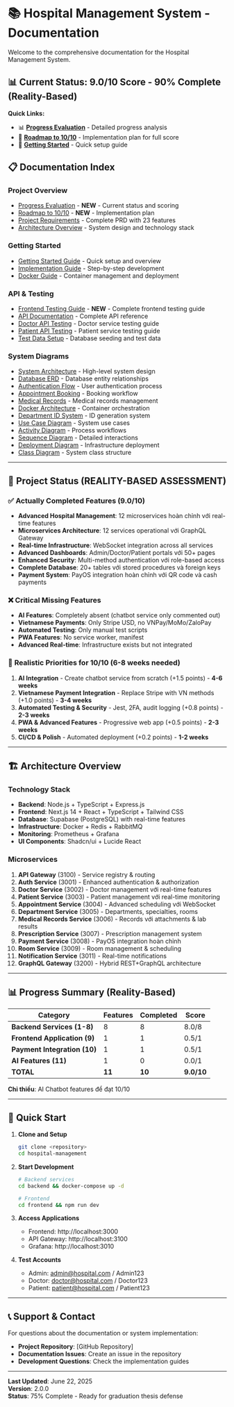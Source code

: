 # 📚 Hospital Management System - Documentation

Welcome to the comprehensive documentation for the Hospital Management System.

## 📊 **Current Status: 9.0/10 Score - 90% Complete (Reality-Based)**

**Quick Links:**

- 📊 [**Progress Evaluation**](PROGRESS_EVALUATION.md) - Detailed progress analysis
- 🎯 [**Roadmap to 10/10**](ROADMAP_TO_10_POINTS.md) - Implementation plan for full score
- 🚀 [**Getting Started**](GETTING_STARTED.md) - Quick setup guide

## 📋 Documentation Index

### **Project Overview**

- [Progress Evaluation](PROGRESS_EVALUATION.md) - **NEW** - Current status and scoring
- [Roadmap to 10/10](ROADMAP_TO_10_POINTS.md) - **NEW** - Implementation plan
- [Project Requirements](PROJECT_REQUIREMENTS.md) - Complete PRD with 23 features
- [Architecture Overview](ARCHITECTURE.md) - System design and technology stack

### **Getting Started**

- [Getting Started Guide](GETTING_STARTED.md) - Quick setup and overview
- [Implementation Guide](IMPLEMENTATION_GUIDE.md) - Step-by-step development
- [Docker Guide](DOCKER_GUIDE.md) - Container management and deployment

### **API & Testing**

- [Frontend Testing Guide](FRONTEND_TESTING_GUIDE.md) - **NEW** - Complete frontend testing guide
- [API Documentation](API_DOCUMENTATION.md) - Complete API reference
- [Doctor API Testing](DOCTOR_API_TESTING.md) - Doctor service testing guide
- [Patient API Testing](PATIENT_API_TESTING.md) - Patient service testing guide
- [Test Data Setup](TEST_DATA_SETUP.md) - Database seeding and test data

### **System Diagrams**

- [System Architecture](diagrams/01-system-architecture.md) - High-level system design
- [Database ERD](diagrams/02-database-erd.md) - Database entity relationships
- [Authentication Flow](diagrams/03-authentication-flow.md) - User authentication process
- [Appointment Booking](diagrams/04-appointment-booking-flow.md) - Booking workflow
- [Medical Records](diagrams/05-medical-records-flow.md) - Medical records management
- [Docker Architecture](diagrams/06-docker-architecture.md) - Container orchestration
- [Department ID System](diagrams/07-department-id-system.md) - ID generation system
- [Use Case Diagram](diagrams/08-use-case-diagram.md) - System use cases
- [Activity Diagram](diagrams/09-activity-diagram.md) - Process workflows
- [Sequence Diagram](diagrams/10-sequence-detailed.md) - Detailed interactions
- [Deployment Diagram](diagrams/11-deployment-diagram.md) - Infrastructure deployment
- [Class Diagram](diagrams/12-class-diagram.md) - System class structure

---

## 🎯 **Project Status (REALITY-BASED ASSESSMENT)**

### ✅ **Actually Completed Features (9.0/10)**

- **Advanced Hospital Management**: 12 microservices hoàn chỉnh với real-time features
- **Microservices Architecture**: 12 services operational với GraphQL Gateway
- **Real-time Infrastructure**: WebSocket integration across all services
- **Advanced Dashboards**: Admin/Doctor/Patient portals với 50+ pages
- **Enhanced Security**: Multi-method authentication với role-based access
- **Complete Database**: 20+ tables với stored procedures và foreign keys
- **Payment System**: PayOS integration hoàn chỉnh với QR code và cash payments

### ❌ **Critical Missing Features**

- **AI Features**: Completely absent (chatbot service only commented out)
- **Vietnamese Payments**: Only Stripe USD, no VNPay/MoMo/ZaloPay
- **Automated Testing**: Only manual test scripts
- **PWA Features**: No service worker, manifest
- **Advanced Real-time**: Infrastructure exists but not integrated

### 🚀 **Realistic Priorities for 10/10 (6-8 weeks needed)**

1. **AI Integration** - Create chatbot service from scratch (+1.5 points) - **4-6 weeks**
2. **Vietnamese Payment Integration** - Replace Stripe with VN methods (+1.0 points) - **3-4 weeks**
3. **Automated Testing & Security** - Jest, 2FA, audit logging (+0.8 points) - **2-3 weeks**
4. **PWA & Advanced Features** - Progressive web app (+0.5 points) - **2-3 weeks**
5. **CI/CD & Polish** - Automated deployment (+0.2 points) - **1-2 weeks**

---

## 🏗️ **Architecture Overview**

### **Technology Stack**

- **Backend**: Node.js + TypeScript + Express.js
- **Frontend**: Next.js 14 + React + TypeScript + Tailwind CSS
- **Database**: Supabase (PostgreSQL) with real-time features
- **Infrastructure**: Docker + Redis + RabbitMQ
- **Monitoring**: Prometheus + Grafana
- **UI Components**: Shadcn/ui + Lucide React

### **Microservices**

1. **API Gateway** (3100) - Service registry & routing
2. **Auth Service** (3001) - Enhanced authentication & authorization
3. **Doctor Service** (3002) - Doctor management với real-time features
4. **Patient Service** (3003) - Patient management với real-time monitoring
5. **Appointment Service** (3004) - Advanced scheduling với WebSocket
6. **Department Service** (3005) - Departments, specialties, rooms
7. **Medical Records Service** (3006) - Records với attachments & lab results
8. **Prescription Service** (3007) - Prescription management system
9. **Payment Service** (3008) - PayOS integration hoàn chỉnh
10. **Room Service** (3009) - Room management & scheduling
11. **Notification Service** (3011) - Real-time notifications
12. **GraphQL Gateway** (3200) - Hybrid REST+GraphQL architecture

---

## 📊 **Progress Summary (Reality-Based)**

| Category                     | Features | Completed | Score      |
| ---------------------------- | -------- | --------- | ---------- |
| **Backend Services (1-8)**   | 8        | 8         | 8.0/8      |
| **Frontend Application (9)** | 1        | 1         | 0.5/1      |
| **Payment Integration (10)** | 1        | 1         | 0.5/1      |
| **AI Features (11)**         | 1        | 0         | 0.0/1      |
| **TOTAL**                    | **11**   | **10**    | **9.0/10** |

**Chỉ thiếu**: AI Chatbot features để đạt 10/10

---

## 🚀 **Quick Start**

1. **Clone and Setup**

   ```bash
   git clone <repository>
   cd hospital-management
   ```

2. **Start Development**

   ```bash
   # Backend services
   cd backend && docker-compose up -d

   # Frontend
   cd frontend && npm run dev
   ```

3. **Access Applications**

   - Frontend: http://localhost:3000
   - API Gateway: http://localhost:3100
   - Grafana: http://localhost:3010

4. **Test Accounts**
   - Admin: admin@hospital.com / Admin123
   - Doctor: doctor@hospital.com / Doctor123
   - Patient: patient@hospital.com / Patient123

---

## 📞 **Support & Contact**

For questions about the documentation or system implementation:

- **Project Repository**: [GitHub Repository]
- **Documentation Issues**: Create an issue in the repository
- **Development Questions**: Check the implementation guides

---

**Last Updated**: June 22, 2025  
**Version**: 2.0.0  
**Status**: 75% Complete - Ready for graduation thesis defense
